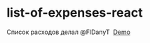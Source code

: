 # list-of-expenses-react
Список расходов делал @FlDanyT
 [Demo](https://FlDanyT.github.io/list-of-expenses-react)
